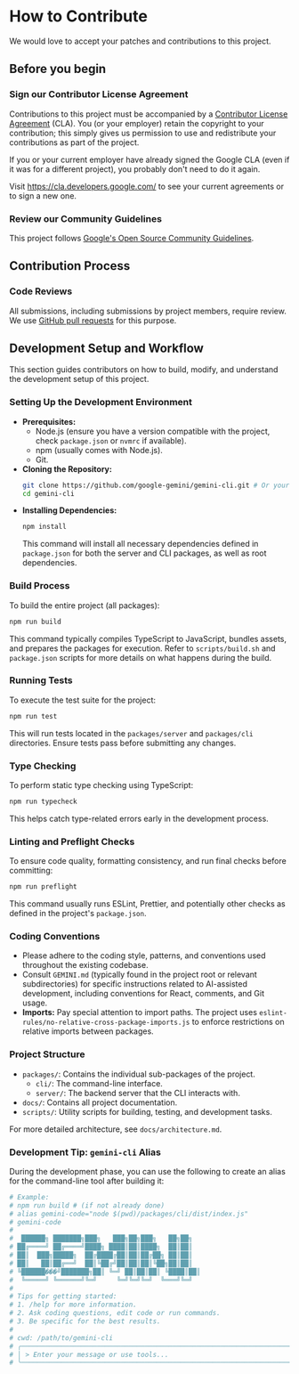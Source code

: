 # How to Contribute

We would love to accept your patches and contributions to this project.

## Before you begin

### Sign our Contributor License Agreement

Contributions to this project must be accompanied by a
[Contributor License Agreement](https://cla.developers.google.com/about) (CLA).
You (or your employer) retain the copyright to your contribution; this simply
gives us permission to use and redistribute your contributions as part of the
project.

If you or your current employer have already signed the Google CLA (even if it
was for a different project), you probably don't need to do it again.

Visit <https://cla.developers.google.com/> to see your current agreements or to
sign a new one.

### Review our Community Guidelines

This project follows [Google's Open Source Community
Guidelines](https://opensource.google/conduct/).

## Contribution Process

### Code Reviews

All submissions, including submissions by project members, require review. We
use [GitHub pull requests](https://docs.github.com/articles/about-pull-requests)
for this purpose.

## Development Setup and Workflow

This section guides contributors on how to build, modify, and understand the development setup of this project.

### Setting Up the Development Environment

- **Prerequisites:**
  - Node.js (ensure you have a version compatible with the project, check `package.json` or `nvmrc` if available).
  - npm (usually comes with Node.js).
  - Git.
- **Cloning the Repository:**
  ```bash
  git clone https://github.com/google-gemini/gemini-cli.git # Or your fork's URL
  cd gemini-cli
  ```
- **Installing Dependencies:**
  ```bash
  npm install
  ```
  This command will install all necessary dependencies defined in `package.json` for both the server and CLI packages, as well as root dependencies.

### Build Process

To build the entire project (all packages):

```bash
npm run build
```

This command typically compiles TypeScript to JavaScript, bundles assets, and prepares the packages for execution. Refer to `scripts/build.sh` and `package.json` scripts for more details on what happens during the build.

### Running Tests

To execute the test suite for the project:

```bash
npm run test
```

This will run tests located in the `packages/server` and `packages/cli` directories. Ensure tests pass before submitting any changes.

### Type Checking

To perform static type checking using TypeScript:

```bash
npm run typecheck
```

This helps catch type-related errors early in the development process.

### Linting and Preflight Checks

To ensure code quality, formatting consistency, and run final checks before committing:

```bash
npm run preflight
```

This command usually runs ESLint, Prettier, and potentially other checks as defined in the project's `package.json`.

### Coding Conventions

- Please adhere to the coding style, patterns, and conventions used throughout the existing codebase.
- Consult `GEMINI.md` (typically found in the project root or relevant subdirectories) for specific instructions related to AI-assisted development, including conventions for React, comments, and Git usage.
- **Imports:** Pay special attention to import paths. The project uses `eslint-rules/no-relative-cross-package-imports.js` to enforce restrictions on relative imports between packages.

### Project Structure

- `packages/`: Contains the individual sub-packages of the project.
  - `cli/`: The command-line interface.
  - `server/`: The backend server that the CLI interacts with.
- `docs/`: Contains all project documentation.
- `scripts/`: Utility scripts for building, testing, and development tasks.

For more detailed architecture, see `docs/architecture.md`.

### Development Tip: `gemini-cli` Alias

During the development phase, you can use the following to create an alias for the command-line tool after building it:

```bash
# Example:
# npm run build # (if not already done)
# alias gemini-code="node $(pwd)/packages/cli/dist/index.js" 
# gemini-code
# 
#  ██████╗ ███████╗███╗   ███╗██╗███╗   ██╗██╗
# ██╔════╝ ██╔════╝████╗ ████║██║████╗  ██║██║
# ██║  ███╗█████╗  ██╔████╔██║██║██╔██╗ ██║██║
# ██║   ██║██╔══╝  ██║╚██╔╝██║██║██║╚██╗██║██║
# ╚██████���╝███████╗██║ ╚═╝ ██║██║██║ ╚████║██║
#  ╚═════╝ ╚══════╝╚═╝     ╚═╝╚═╝╚═╝  ╚═══╝╚═╝
# 
# Tips for getting started:
# 1. /help for more information.
# 2. Ask coding questions, edit code or run commands.
# 3. Be specific for the best results.
# 
# cwd: /path/to/gemini-cli
# ╭────────────────────────────────────────────────────────────────────────────────────────────────────────────────────╮
# │ > Enter your message or use tools...                                                                               │
# ╰───────────────────────────────────────────────────────────────────────────────────────────���────────────────────────╯
```
